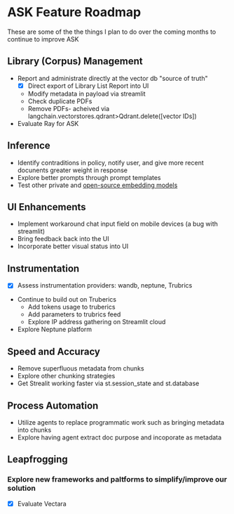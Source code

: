 # ASK Feature Roadmap
These are some of the the things I plan to do over the coming months to continue to improve ASK

## Library (Corpus) Management 
- Report and administrate directly at the vector db "source of truth"
    - [x] Direct export of Library List Report into UI
    - Modify metadata in payload via streamlit
    - Check duplicate PDFs
    - Remove PDFs- acheived via langchain.vectorstores.qdrant>Qdrant.delete([vector IDs])
- Evaluate Ray for ASK

## Inference  
- Identify contraditions in policy, notify user, and give more recent docunents greater weight in response
- Explore better prompts through prompt templates
- Test other private and [open-source embedding models](https://huggingface.co/spaces/mteb/leaderboard)

## UI Enhancements  
- Implement workaround chat input field on mobile devices (a bug with streamlit)
- Bring feedback back into the UI
- Incorporate better visual status into UI

## Instrumentation  
- [x] Assess instrumentation providers: wandb, neptune, Trubrics
- Continue to build out on Truberics
    - Add tokens usage to truberics
    - Add parameters to trubrics feed
    - Explore IP address gathering on Streamlit cloud
- Explore Neptune platform

## Speed and Accuracy  
- Remove superfluous metadata from chunks
- Explore other chunking strategies
- Get Strealit working faster via st.session_state and st.database

## Process Automation  
- Utilize agents to replace programmatic work such as bringing metadata into chunks
- Explore having agent extract doc purpose and incoporate as metadata

## Leapfrogging
### Explore new frameworks and paltforms to simplify/improve our solution
- [x] Evaluate Vectara
